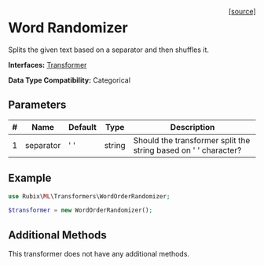 <span style="float:right;"><a href="https://github.com/RubixML/ML/blob/master/src/Transformers/TextNormalizer.php">[source]</a></span>

# Word Randomizer
Splits the given text based on a separator and then shuffles it.

**Interfaces:** [Transformer](api.md#transformer)

**Data Type Compatibility:** Categorical

## Parameters
| # | Name      | Default | Type   | Description                                                     |
|---|-----------|---------|--------|-----------------------------------------------------------------|
| 1 | separator | ' '     | string | Should the transformer split the string based on ' ' character? |

## Example
```php
use Rubix\ML\Transformers\WordOrderRandomizer;

$transformer = new WordOrderRandomizer();
```

## Additional Methods
This transformer does not have any additional methods.

